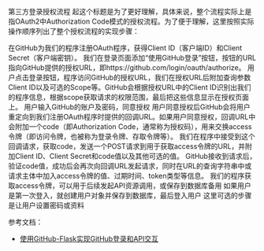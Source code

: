 
第三方登录授权流程
起这个标题是为了更好理解，具体来说，整个流程实际上是指OAuth2中Authorization Code模式的授权流程。为了便于理解，这里按照实际操作顺序列出了整个授权流程的实现步骤：

在GitHub为我们的程序注册OAuth程序，获得Client ID（客户端ID）和Client Secret（客户端密钥）。
我们在登录页面添加“使用GitHub登录”按钮，按钮的URL指向GitHub提供的授权URL，即https://github.com/login/oauth/authorize。
用户点击登录按钮，程序访问GitHub的授权URL，我们在授权URL后附加查询参数Client ID以及可选的Scope等。GitHub会根据授权URL中的Client ID识别出我们的程序信息，根据scope获取请求的权限范围，最后把这些信息显示在授权页面上。
用户输入GitHub的账户及密码，同意授权
用户同意授权后GitHub会将用户重定向到我们注册OAuth程序时提供的回调URL。如果用户同意授权，回调URL中会附加一个code（即Authorization Code，通常称为授权码），用来交换access令牌（即访问令牌，也被称为登录令牌、存取令牌等）。
我们在程序中接受到这个回调请求，获取code，发送一个POST请求到用于获取access令牌的URL，并附加Client ID、Client Secret和code值以及其他可选的值。
GitHub接收到请求后，验证code值，成功后会再次向回调URL发起请求，同时在URL的查询字符串中或请求主体中加入access令牌的值、过期时间、token类型等信息。
我们的程序获取access令牌，可以用于后续发起API资源调用，或保存到数据库备用
如果用户是第一次登入，就创建用户对象并保存到数据库，最后登入用户
这里可选的步骤是让用户设置密码或资料



参考文档：
- [使用GitHub-Flask实现GitHub登录和API交互](https://zhuanlan.zhihu.com/p/39026635)
